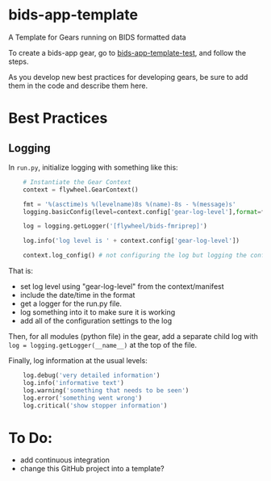 # bids-app-template
A Template for Gears running on BIDS formatted data

To create a bids-app gear, go to [bids-app-template-test](https://github.com/flywheel-apps/bids-app-template-test), and follow the steps.

As you develop new best practices for developing gears, be sure to add them in the code and describe them here.

# Best Practices

## Logging

In `run.py`, initialize logging with something like this:

```python
    # Instantiate the Gear Context
    context = flywheel.GearContext()

    fmt = '%(asctime)s %(levelname)8s %(name)-8s - %(message)s'
    logging.basicConfig(level=context.config['gear-log-level'],format=fmt)

    log = logging.getLogger('[flywheel/bids-fmriprep]')

    log.info('log level is ' + context.config['gear-log-level'])

    context.log_config() # not configuring the log but logging the config
```
That is:
  - set log level using "gear-log-level" from the context/manifest
  - include the date/time in the format
  - get a logger for the run.py file.
  - log something into it to make sure it is working
  - add all of the configuration settings to the log

Then, for all modules (python file) in the gear, add a separate child log with `log = logging.getLogger(__name__)` at the top of the file.

Finally, log information at the usual levels:
```python
    log.debug('very detailed information')
    log.info('informative text')
    log.warning('something that needs to be seen')
    log.error('something went wrong')
    log.critical('show stopper information')
```

# To Do:
  * add continuous integration
  * change this GitHub project into a template?
